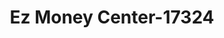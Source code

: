 ---
f_zip-code: 77531
f_state-code: TX
title: Ez Money Center-17324
f_phone: 979-480-9976
f_city-only: Clute
f_address: 90 Dixie Dr Clute
f_location-unique-id: '17324'
slug: ez-money-center-17324
updated-on: '2024-05-30T13:46:58.046Z'
created-on: '2024-05-30T13:36:59.803Z'
published-on: '2024-05-30T13:54:32.469Z'
f_city-state: cms/city/clute-tx.md
f_company: cms/company/ez-money-center.md
f_state: cms/state/texas.md
layout: '[payday-loan].html'
tags: payday-loan
---